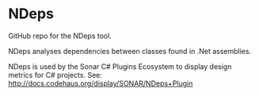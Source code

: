 NDeps
==============

GitHub repo for the NDeps tool. 

NDeps analyses dependencies between classes found in .Net assemblies.

NDeps is used by the Sonar C# Plugins Ecosystem to display design metrics for C# projects.
See: http://docs.codehaus.org/display/SONAR/NDeps+Plugin
